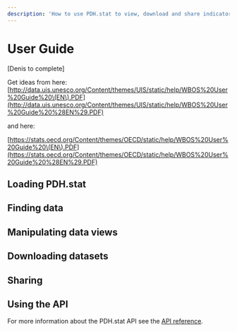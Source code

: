 ```yaml
---
description: 'How to use PDH.stat to view, download and share indicators.'
---
```


# User Guide

\[Denis to complete\]

Get ideas from here: [http://data.uis.unesco.org/Content/themes/UIS/static/help/WBOS%20User%20Guide%20\(EN\).PDF](http://data.uis.unesco.org/Content/themes/UIS/static/help/WBOS%20User%20Guide%20%28EN%29.PDF) 

and here:

[https://stats.oecd.org/Content/themes/OECD/static/help/WBOS%20User%20Guide%20\(EN\).PDF](https://stats.oecd.org/Content/themes/OECD/static/help/WBOS%20User%20Guide%20%28EN%29.PDF)

## Loading PDH.stat

## Finding data

## Manipulating data views

## Downloading datasets

## Sharing

## Using the API

For more information about the PDH.stat API see the [API reference](../cat/api.md).



